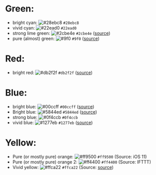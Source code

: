 # Green:
- bright cyan: ![#28ebc8](https://placehold.it/15/28ebc8/000000?text=+) `#28ebc8`
- vivid cyan: ![#22ead0](https://placehold.it/15/22ead0/000000?text=+) `#22ead0`
- strong lime green: ![#2cbe4e](https://placehold.it/15/2cbe4e/000000?text=+) `#2cbe4e` ([source](https://github.com))
- pure (almost) green: ![#9f0](https://placehold.it/15/9f0/000000?text=+) `#9f0` ([source](https://rungo.idnes.cz/))

# Red:
- bright red: ![#db2f2f](https://placehold.it/15/db2f2f/000000?text=+) `#db2f2f` ([source](https://drewrios.com/))

# Blue:
- bright blue: ![#00ccff](https://placehold.it/15/00ccff/000000?text=+) `#00ccff` ([source](http://www.zen-buddhism.net/))
- Bright blue: ![#5844ed](https://placehold.it/15/5844ed/000000?text=+) `#5844ed` ([source](https://expo.io/))
- strong blue: ![#0f4ccb](https://placehold.it/15/0f4ccb/000000?text=+) `#0f4ccb`
- vivid blue: ![#1277eb](https://placehold.it/15/1277eb/000000?text=+) `#1277eb` ([source](https://www.github.com/))

# Yellow:
- Pure (or mostly pure) orange: ![#ff9500](https://placehold.it/15/ff9500/000000?text=+) `#ff9500` (Source: iOS 11)
- Pure (or mostly pure) orange 2: ![#ff4400](https://placehold.it/15/ff4400/000000?text=+) `#ff4400` (Source: IFTTT)
- Vivid yellow: ![#ffca22](https://placehold.it/15/ffca22/000000?text=+) `#ffca22` (Source: [source](https://github.com/CoenraadS/Bracket-Pair-Colorizer-2))
